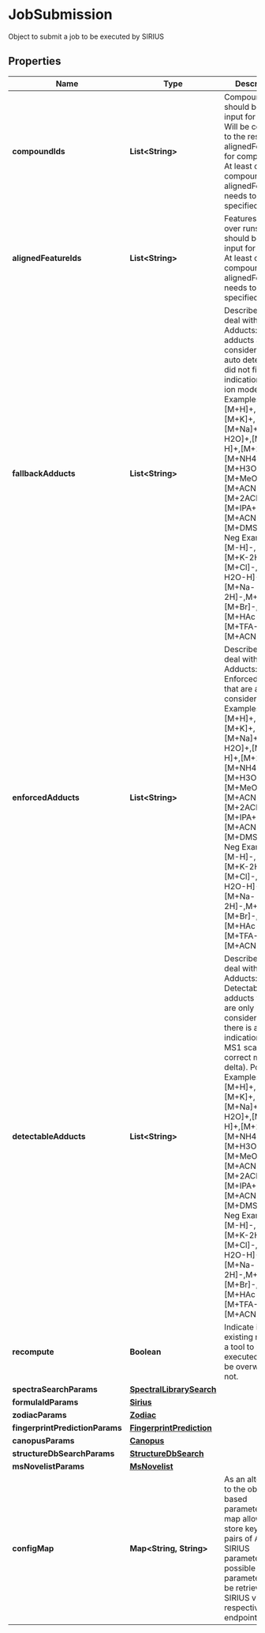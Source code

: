 

# JobSubmission

Object to submit a job to be executed by SIRIUS

## Properties

| Name | Type | Description | Notes |
|------------ | ------------- | ------------- | -------------|
|**compoundIds** | **List&lt;String&gt;** | Compounds that should be the input for this Job  Will be converted to the respective alignedFeatureIds for computation.   At least one compoundId or alignedFeatureId needs to be specified. |  [optional] |
|**alignedFeatureIds** | **List&lt;String&gt;** | Features (aligned over runs) that should be the input for this Job   At least one compoundId or alignedFeatureId needs to be specified. |  [optional] |
|**fallbackAdducts** | **List&lt;String&gt;** | Describes how to deal with Adducts: Fallback adducts are considered if the auto detection did not find any indication for an ion mode.  Pos Examples: [M+H]+,[M]+,[M+K]+,[M+Na]+,[M+H-H2O]+,[M+Na2-H]+,[M+2K-H]+,[M+NH4]+,[M+H3O]+,[M+MeOH+H]+,[M+ACN+H]+,[M+2ACN+H]+,[M+IPA+H]+,[M+ACN+Na]+,[M+DMSO+H]+  Neg Examples: [M-H]-,[M]-,[M+K-2H]-,[M+Cl]-,[M-H2O-H]-,[M+Na-2H]-,M+FA-H]-,[M+Br]-,[M+HAc-H]-,[M+TFA-H]-,[M+ACN-H]- |  [optional] |
|**enforcedAdducts** | **List&lt;String&gt;** | Describes how to deal with Adducts:  Enforced adducts that are always considered.  Pos Examples: [M+H]+,[M]+,[M+K]+,[M+Na]+,[M+H-H2O]+,[M+Na2-H]+,[M+2K-H]+,[M+NH4]+,[M+H3O]+,[M+MeOH+H]+,[M+ACN+H]+,[M+2ACN+H]+,[M+IPA+H]+,[M+ACN+Na]+,[M+DMSO+H]+  Neg Examples: [M-H]-,[M]-,[M+K-2H]-,[M+Cl]-,[M-H2O-H]-,[M+Na-2H]-,M+FA-H]-,[M+Br]-,[M+HAc-H]-,[M+TFA-H]-,[M+ACN-H]- |  [optional] |
|**detectableAdducts** | **List&lt;String&gt;** | Describes how to deal with Adducts: Detectable adducts which are only considered if there is an indication in the MS1 scan (e.g. correct mass delta).  Pos Examples: [M+H]+,[M]+,[M+K]+,[M+Na]+,[M+H-H2O]+,[M+Na2-H]+,[M+2K-H]+,[M+NH4]+,[M+H3O]+,[M+MeOH+H]+,[M+ACN+H]+,[M+2ACN+H]+,[M+IPA+H]+,[M+ACN+Na]+,[M+DMSO+H]+  Neg Examples: [M-H]-,[M]-,[M+K-2H]-,[M+Cl]-,[M-H2O-H]-,[M+Na-2H]-,M+FA-H]-,[M+Br]-,[M+HAc-H]-,[M+TFA-H]-,[M+ACN-H]- |  [optional] |
|**recompute** | **Boolean** | Indicate if already existing result for a tool to be executed should be overwritten or not. |  [optional] |
|**spectraSearchParams** | [**SpectralLibrarySearch**](SpectralLibrarySearch.md) |  |  [optional] |
|**formulaIdParams** | [**Sirius**](Sirius.md) |  |  [optional] |
|**zodiacParams** | [**Zodiac**](Zodiac.md) |  |  [optional] |
|**fingerprintPredictionParams** | [**FingerprintPrediction**](FingerprintPrediction.md) |  |  [optional] |
|**canopusParams** | [**Canopus**](Canopus.md) |  |  [optional] |
|**structureDbSearchParams** | [**StructureDbSearch**](StructureDbSearch.md) |  |  [optional] |
|**msNovelistParams** | [**MsNovelist**](MsNovelist.md) |  |  [optional] |
|**configMap** | **Map&lt;String, String&gt;** | As an alternative to the object based parameters, this map allows to store key value pairs  of ALL SIRIUS parameters. All possible parameters can be retrieved from SIRIUS via the respective endpoint. |  [optional] |



